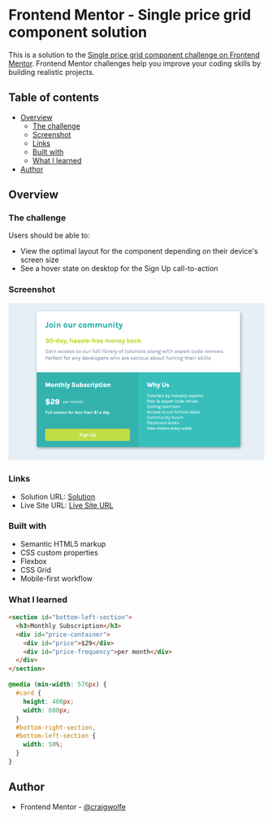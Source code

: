 # Frontend Mentor - Single price grid component solution

This is a solution to the [Single price grid component challenge on Frontend Mentor](https://www.frontendmentor.io/challenges/single-price-grid-component-5ce41129d0ff452fec5abbbc). Frontend Mentor challenges help you improve your coding skills by building realistic projects.

## Table of contents

- [Overview](#overview)
  - [The challenge](#the-challenge)
  - [Screenshot](#screenshot)
  - [Links](#links)
  - [Built with](#built-with)
  - [What I learned](#what-i-learned)
- [Author](#author)

## Overview

### The challenge

Users should be able to:

- View the optimal layout for the component depending on their device's screen size
- See a hover state on desktop for the Sign Up call-to-action

### Screenshot

![](./assets/images/screenshot.png)

### Links

- Solution URL: [Solution](https://www.frontendmentor.io/solutions/singe-page-card-component-DU0OR3UB6U)
- Live Site URL: [Live Site URL](https://craigwolfe.github.io/single-price-component-challenge/)

### Built with

- Semantic HTML5 markup
- CSS custom properties
- Flexbox
- CSS Grid
- Mobile-first workflow

### What I learned

```html
<section id="bottom-left-section">
  <h3>Monthly Subscription</h3>
  <div id="price-container">
    <div id="price">$29</div>
    <div id="price-frequency">per month</div>
  </div>
</section>
```

```css
@media (min-width: 576px) {
  #card {
    height: 400px;
    width: 600px;
  }
  #bottom-right-section,
  #bottom-left-section {
    width: 50%;
  }
}
```

## Author

- Frontend Mentor - [@craigwolfe](https://www.frontendmentor.io/profile/craigwolfe)
